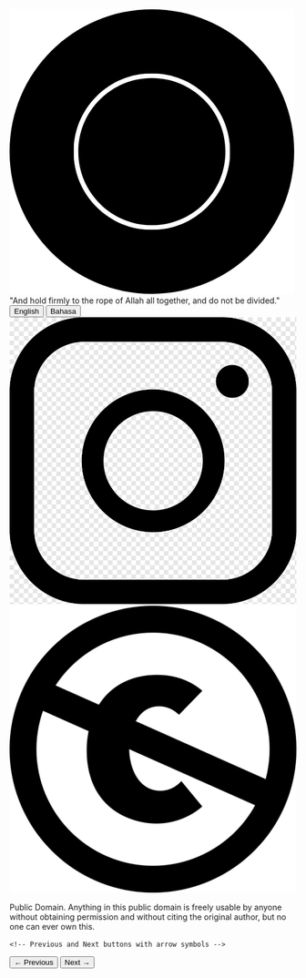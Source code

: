 <head>
    <meta charset="UTF-8">
    <meta name="viewport" content="width=device-width, initial-scale=1.0">
    <link rel="stylesheet" href="style.css">
</head>

<body class="front-page">
    <img src="images/logo.png" alt="Logo description">
    <div class="separator">
        <span class="separator-text">"And hold firmly to the rope of Allah all together, and do not be divided."</span>
    </div>
    <div id="language-buttons">
        <button id="english-button">English</button>
        <button id="bahasa-button">Bahasa</button>
    </div>
    <div id="social-links">
        <a href="https://www.instagram.com/alfityah18" target="_blank">
            <img src="images/insta.png" alt="Instagram Icon">
        </a>
        <div class="additional-content">
            <img id="additional-image" src="images/pd.png" alt="Additional Image">
            <p class="additional-text">Public Domain. Anything in this public domain is freely usable by anyone without obtaining permission and without citing the original author, but no one can ever own this.</p>
        </div>
    </div> <!-- Closing div for social-links -->

    <!-- Previous and Next buttons with arrow symbols -->
<button id="prevButton">&#8592; Previous</button>
<button id="nextButton">Next &#8594;</button>

<script>
    // ... (your existing script)

    // Function to update Previous and Next button text based on language
    function updateButtonLabels() {
        const prevButton = document.getElementById('prevButton');
        const nextButton = document.getElementById('nextButton');

        // Use Unicode arrow characters based on the current language
        const prevArrow = currentLanguage === 'english' ? '&#8592;' : '&#8592;';
        const nextArrow = currentLanguage === 'english' ? '&#8594;' : '&#8594;';

        prevButton.innerHTML = `${prevArrow} Previous`;
        nextButton.innerHTML = `Next ${nextArrow}`;
    }

    // Event listener for language buttons
    document.getElementById('english-button').addEventListener('click', function () {
        currentLanguage = 'english';
        currentPage = 1; // Reset to first page when changing language
        updateButtonLabels(); // Update button labels
        displayArticles();
    });

    document.getElementById('bahasa-button').addEventListener('click', function () {
        currentLanguage = 'bahasa';
        currentPage = 1; // Reset to first page when changing language
        updateButtonLabels(); // Update button labels
        displayArticles();
    });

    // Initial display on page load
    displayArticles();
    updateButtonLabels(); // Update button labels
</script>
</body>
